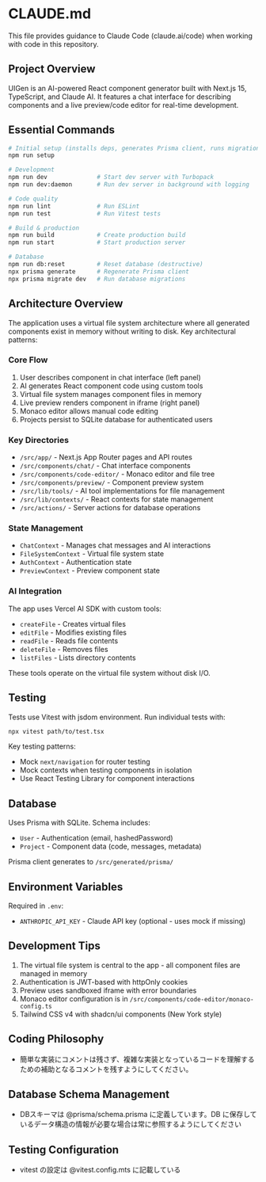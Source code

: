 # CLAUDE.md

This file provides guidance to Claude Code (claude.ai/code) when working with code in this repository.

## Project Overview

UIGen is an AI-powered React component generator built with Next.js 15, TypeScript, and Claude AI. It features a chat interface for describing components and a live preview/code editor for real-time development.

## Essential Commands

```bash
# Initial setup (installs deps, generates Prisma client, runs migrations)
npm run setup

# Development
npm run dev              # Start dev server with Turbopack
npm run dev:daemon       # Run dev server in background with logging

# Code quality
npm run lint             # Run ESLint
npm run test             # Run Vitest tests

# Build & production
npm run build            # Create production build
npm run start            # Start production server

# Database
npm run db:reset         # Reset database (destructive)
npx prisma generate      # Regenerate Prisma client
npx prisma migrate dev   # Run database migrations
```

## Architecture Overview

The application uses a virtual file system architecture where all generated components exist in memory without writing to disk. Key architectural patterns:

### Core Flow
1. User describes component in chat interface (left panel)
2. AI generates React component code using custom tools
3. Virtual file system manages component files in memory
4. Live preview renders component in iframe (right panel)
5. Monaco editor allows manual code editing
6. Projects persist to SQLite database for authenticated users

### Key Directories
- `/src/app/` - Next.js App Router pages and API routes
- `/src/components/chat/` - Chat interface components
- `/src/components/code-editor/` - Monaco editor and file tree
- `/src/components/preview/` - Component preview system
- `/src/lib/tools/` - AI tool implementations for file management
- `/src/lib/contexts/` - React contexts for state management
- `/src/actions/` - Server actions for database operations

### State Management
- `ChatContext` - Manages chat messages and AI interactions
- `FileSystemContext` - Virtual file system state
- `AuthContext` - Authentication state
- `PreviewContext` - Preview component state

### AI Integration
The app uses Vercel AI SDK with custom tools:
- `createFile` - Creates virtual files
- `editFile` - Modifies existing files
- `readFile` - Reads file contents
- `deleteFile` - Removes files
- `listFiles` - Lists directory contents

These tools operate on the virtual file system without disk I/O.

## Testing

Tests use Vitest with jsdom environment. Run individual tests with:
```bash
npx vitest path/to/test.tsx
```

Key testing patterns:
- Mock `next/navigation` for router testing
- Mock contexts when testing components in isolation
- Use React Testing Library for component interactions

## Database

Uses Prisma with SQLite. Schema includes:
- `User` - Authentication (email, hashedPassword)
- `Project` - Component data (code, messages, metadata)

Prisma client generates to `/src/generated/prisma/`

## Environment Variables

Required in `.env`:
- `ANTHROPIC_API_KEY` - Claude API key (optional - uses mock if missing)

## Development Tips

1. The virtual file system is central to the app - all component files are managed in memory
2. Authentication is JWT-based with httpOnly cookies
3. Preview uses sandboxed iframe with error boundaries
4. Monaco editor configuration is in `/src/components/code-editor/monaco-config.ts`
5. Tailwind CSS v4 with shadcn/ui components (New York style)

## Coding Philosophy

- 簡単な実装にコメントは残さず、複雑な実装となっているコードを理解するための補助となるコメントを残すようにしてください。

## Database Schema Management

- DBスキーマは @prisma/schema.prisma に定義しています。DB に保存しているデータ構造の情報が必要な場合は常に参照するようにしてください

## Testing Configuration

- vitest の設定は @vitest.config.mts に記載している